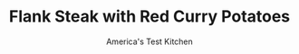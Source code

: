 ---
layout: ../../layouts/MarkdownPostLayout.astro
title: Flank Steak with Red Curry Potatoes
author: America's Test Kitchen
pubDate: 2023-03-15
description: "We make a potent curry sauce using only a few pantry items—all in just 3 1/2 minutes for this quick, weeknight meal."
image_url: https://res.cloudinary.com/hksqkdlah/image/upload/ar_1:1,c_fill,dpr_2.0,f_auto,fl_lossy.progressive.strip_profile,g_faces:auto,q_auto:low,w_344/24632_sfs-red-curry-potatoes-with-flank-steak-276
tags: ["Main Courses","Beef","Weeknight"]
calories: 2570
protein: 41
carbohydrates: 35
fats: 
fiber: 4
ingredients: ["1 1/2 pounds small, Yukon Gold potatoes, unpeeled, quartered","3 tablespoons, vegetable oil","1 (1 1/2-pound), flank steak, trimmed and halved lengthwise",", Salt and pepper","1/4 cup, red curry paste","1 tablespoon, grated fresh ginger","2 , garlic cloves, minced","1 cup canned, coconut milk","2 teaspoons, fish sauce","2 tablespoons, fresh cilantro leaves"]
serves: 4
time: "30 minutes"
instructions: ["Combine potatoes and 2 tablespoons oil in large bowl. Cover and microwave until potatoes are nearly tender, about 7 minutes; set aside.","Pat steak dry with paper towels and season with salt and pepper. Heat remaining 1 tablespoon oil in 12-inch nonstick skillet over medium-high heat until just smoking. Cook steak until well browned and meat registers 125 degrees (for medium-rare), 5 to 7 minutes per side. Transfer to carving board, tent with foil, and let rest for 5 minutes. Wipe out skillet with paper towels.","Add curry paste, ginger, and garlic to now-empty skillet and cook over medium-high heat until fragrant, about 30 seconds. Stir in coconut milk, fish sauce, and parcooked potatoes, and bring to simmer. Cook until potatoes are tender, about 3 minutes. Slice steak thin on bias against grain. Serve with curried potatoes and sprinkle with cilantro."]
nutrition: ["1509 mg Potassium","501 mg Phosphorus","101 mg Calcium","6 mg Iron","119 mg Magnesium","1002 mg Sodium","7 mg Zinc","37 g Fat","14 mg Niacin (B3)","14 g Monounsaturated","2 g Polyunsaturated","36 mg Vitamin C","117 mg Cholesterol","17 g Saturated","4 g Fiber","64 µg Folate (food)","1 g Sugars","10 µg Vitamin K","310 g Water","35 g Carbs","64 µg Folate equivalent (total)","41 g Protein","3 mg Vitamin E","2 µg Vitamin B12","1 mg Vitamin B6","15 µg Vitamin A","642 kcal Energy","2570 calories"]
notes: "Use Yukon Gold potatoes measuring 1 to 2 inches in diameter."
---